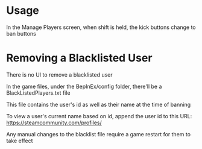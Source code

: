 # Usage

In the Manage Players screen, when shift is held, the kick buttons change to ban buttons

# Removing a Blacklisted User

There is no UI to remove a blacklisted user

In the game files, under the BepInEx/config folder, there'll be a BlackListedPlayers.txt file

This file contains the user's id as well as their name at the time of banning

To view a user's current name based on id, append the user id to this URL: https://steamcommunity.com/profiles/

Any manual changes to the blacklist file require a game restart for them to take effect